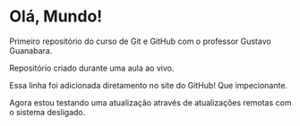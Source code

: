 # Olá, Mundo!
 Primeiro repositório do curso de Git e GitHub com o professor Gustavo Guanabara.

 Repositório criado durante uma aula ao vivo.

Essa linha foi adicionada diretamento no site do GitHub!  Que impecionante.

Agora estou testando uma atualização através de atualizações remotas com o sistema desligado.